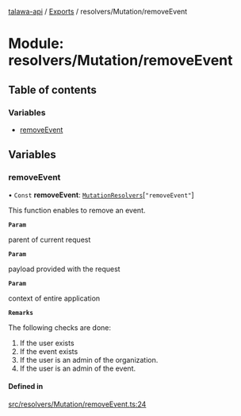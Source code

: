 [talawa-api](../README.md) / [Exports](../modules.md) / resolvers/Mutation/removeEvent

# Module: resolvers/Mutation/removeEvent

## Table of contents

### Variables

- [removeEvent](resolvers_Mutation_removeEvent.md#removeevent)

## Variables

### removeEvent

• `Const` **removeEvent**: [`MutationResolvers`](types_generatedGraphQLTypes.md#mutationresolvers)[``"removeEvent"``]

This function enables to remove an event.

**`Param`**

parent of current request

**`Param`**

payload provided with the request

**`Param`**

context of entire application

**`Remarks`**

The following checks are done:
1. If the user exists
2. If the event exists
3. If the user is an admin of the organization.
4. If the user is an admin of the event.

#### Defined in

[src/resolvers/Mutation/removeEvent.ts:24](https://github.com/PalisadoesFoundation/talawa-api/blob/0075fca/src/resolvers/Mutation/removeEvent.ts#L24)
